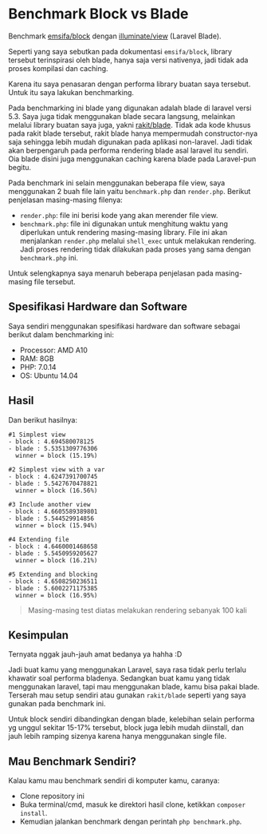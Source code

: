 Benchmark Block vs Blade
=======================================================

Benchmark [emsifa/block](https://github.com/emsifa/Block) dengan [illuminate/view](https://github.com/illuminate/view) (Laravel Blade).

Seperti yang saya sebutkan pada dokumentasi `emsifa/block`, library tersebut terinspirasi oleh blade, hanya saja versi nativenya, jadi tidak ada proses kompilasi dan caching.

Karena itu saya penasaran dengan performa library buatan saya tersebut. Untuk itu saya lakukan benchmarking.

Pada benchmarking ini blade yang digunakan adalah blade di laravel versi 5.3. Saya juga tidak menggunakan blade secara langsung, melainkan melalui library buatan saya juga, yakni [rakit/blade](https://github.com/rakit/blade). Tidak ada kode khusus pada rakit blade tersebut, rakit blade hanya mempermudah constructor-nya saja sehingga lebih mudah digunakan pada aplikasi non-laravel. Jadi tidak akan berpengaruh pada performa rendering blade asal laravel itu sendiri. Oia blade disini juga menggunakan caching karena blade pada Laravel-pun begitu.

Pada benchmark ini selain menggunakan beberapa file view, saya menggunakan 2 buah file lain yaitu `benchmark.php` dan `render.php`. Berikut penjelasan masing-masing filenya:

* `render.php`: file ini berisi kode yang akan merender file view.
* `benchmark.php`: file ini digunakan untuk menghitung waktu yang diperlukan untuk rendering masing-masing library. File ini akan menjalankan `render.php` melalui `shell_exec` untuk melakukan rendering. Jadi proses rendering tidak dilakukan pada proses yang sama dengan `benchmark.php` ini.

Untuk selengkapnya saya menaruh beberapa penjelasan pada masing-masing file tersebut.

## Spesifikasi Hardware dan Software

Saya sendiri menggunakan spesifikasi hardware dan software sebagai berikut dalam benchmarking ini:

* Processor: AMD A10
* RAM: 8GB
* PHP: 7.0.14
* OS: Ubuntu 14.04

## Hasil

Dan berikut hasilnya:

```
#1 Simplest view
- block : 4.694580078125
- blade : 5.5351309776306
  winner = block (15.19%)

#2 Simplest view with a var
- block : 4.6247391700745
- blade : 5.5427670478821
  winner = block (16.56%)

#3 Include another view
- block : 4.6605589389801
- blade : 5.544529914856
  winner = block (15.94%)

#4 Extending file
- block : 4.6460001468658
- blade : 5.5450959205627
  winner = block (16.21%)

#5 Extending and blocking
- block : 4.6508250236511
- blade : 5.6002271175385
  winner = block (16.95%)
```

> Masing-masing test diatas melakukan rendering sebanyak 100 kali

## Kesimpulan

Ternyata nggak jauh-jauh amat bedanya ya hahha :D

Jadi buat kamu yang menggunakan Laravel, saya rasa tidak perlu terlalu khawatir soal performa bladenya. Sedangkan buat kamu yang tidak menggunakan laravel, tapi mau menggunakan blade, kamu bisa pakai blade. Terserah mau setup sendiri atau gunakan `rakit/blade` seperti yang saya gunakan pada benchmark ini.

Untuk block sendiri dibandingkan dengan blade, kelebihan selain performa yg unggul sekitar 15-17% tersebut, block juga lebih mudah diinstall, dan jauh lebih ramping sizenya karena hanya menggunakan single file.

## Mau Benchmark Sendiri?

Kalau kamu mau benchmark sendiri di komputer kamu, caranya:

* Clone repository ini
* Buka terminal/cmd, masuk ke direktori hasil clone, ketikkan `composer install`.
* Kemudian jalankan benchmark dengan perintah `php benchmark.php`.